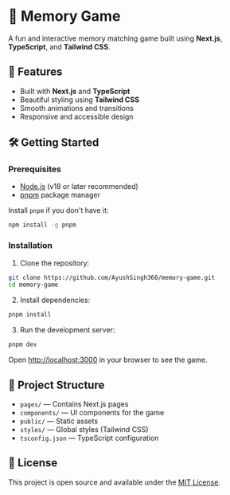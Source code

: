 
# 🧠 Memory Game

A fun and interactive memory matching game built using **Next.js**, **TypeScript**, and **Tailwind CSS**.

## 🚀 Features

- Built with **Next.js** and **TypeScript**
- Beautiful styling using **Tailwind CSS**
- Smooth animations and transitions
- Responsive and accessible design

## 🛠️ Getting Started

### Prerequisites

- [Node.js](https://nodejs.org/) (v18 or later recommended)
- [pnpm](https://pnpm.io/) package manager

Install `pnpm` if you don't have it:

```bash
npm install -g pnpm
```

### Installation

1. Clone the repository:

```bash
git clone https://github.com/AyushSingh360/memory-game.git
cd memory-game
```

2. Install dependencies:

```bash
pnpm install
```

3. Run the development server:

```bash
pnpm dev
```

Open [http://localhost:3000](http://localhost:3000) in your browser to see the game.

## 📁 Project Structure

- `pages/` — Contains Next.js pages
- `components/` — UI components for the game
- `public/` — Static assets
- `styles/` — Global styles (Tailwind CSS)
- `tsconfig.json` — TypeScript configuration

## 📄 License

This project is open source and available under the [MIT License](LICENSE).
